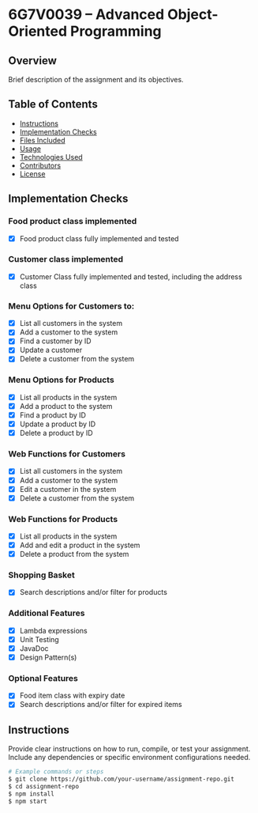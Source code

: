 # 6G7V0039 – Advanced Object-Oriented Programming


## Overview
Brief description of the assignment and its objectives.

## Table of Contents
- [Instructions](#instructions)
- [Implementation Checks](#implementation-checks)
- [Files Included](#files-included)
- [Usage](#usage)
- [Technologies Used](#technologies-used)
- [Contributors](#contributors)
- [License](#license)

## Implementation Checks
### Food product class implemented
- [x] Food product class fully implemented and tested

### Customer class implemented
- [x] Customer Class fully implemented and tested, including the address class

### Menu Options for Customers to:
- [x] List all customers in the system
- [x] Add a customer to the system
- [x] Find a customer by ID
- [x] Update a customer
- [x] Delete a customer from the system

### Menu Options for Products
- [x] List all products in the system
- [x] Add a product to the system
- [x] Find a product by ID
- [x] Update a product by ID
- [x] Delete a product by ID

### Web Functions for Customers
- [x] List all customers in the system
- [x] Add a customer to the system
- [x] Edit a customer in the system
- [x] Delete a customer from the system

### Web Functions for Products
- [x] List all products in the system
- [x] Add and edit a product in the system
- [x] Delete a product from the system

### Shopping Basket
- [x] Search descriptions and/or filter for products

### Additional Features
- [x] Lambda expressions
- [x] Unit Testing
- [x] JavaDoc
- [x] Design Pattern(s)

### Optional Features
- [x] Food item class with expiry date
- [x] Search descriptions and/or filter for expired items

## Instructions
Provide clear instructions on how to run, compile, or test your assignment. Include any dependencies or specific environment configurations needed.

```bash
# Example commands or steps
$ git clone https://github.com/your-username/assignment-repo.git
$ cd assignment-repo
$ npm install
$ npm start